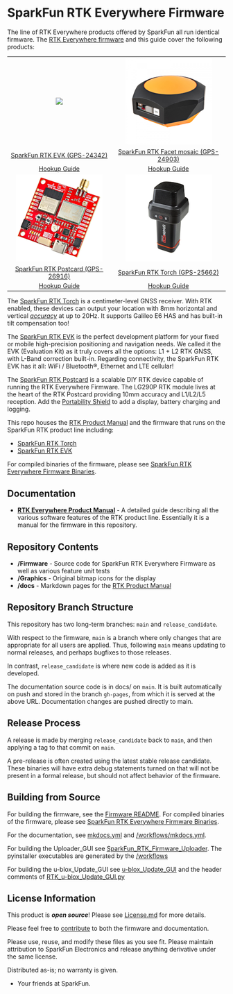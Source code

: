 SparkFun RTK Everywhere Firmware
===========================================================

The line of RTK Everywhere products offered by SparkFun all run identical firmware. The [RTK Everywhere firmware](https://github.com/sparkfun/SparkFun_RTK_Everywhere_Firmware) and this guide cover the following products:

<table class="table table-hover table-striped table-bordered">
	<tr align="center">
		<td><a href="https://www.sparkfun.com/sparkfun-rtk-evk.html"><img src="docs/img/SparkFun_RTK_EVK.png"></a></td>
		<td><a href="https://www.sparkfun.com/sparkpnt-rtk-facet-mosaic-l-band.html"><img src="docs/img/SparkFun-RTK-Facet-Mosaic-L-Band.png"></a></td>
	</tr>
	<tr align="center">
		<td><a href="https://www.sparkfun.com/sparkfun-rtk-evk.html">SparkFun RTK EVK (GPS-24342)</a></td>
		<td><a href="https://www.sparkfun.com/sparkpnt-rtk-facet-mosaic-l-band.html">SparkFun RTK Facet mosaic (GPS-24903)</a></td>
	</tr>
	<tr align="center">
		<td><a href="https://docs.sparkfun.com/SparkFun_RTK_EVK/">Hookup Guide</a></td>
		<td><a href="https://docs.sparkfun.com/SparkFun_RTK_Facet_mosaic/">Hookup Guide</a></td>
	</tr>
	<tr align="center">
		<td><a href="https://www.sparkfun.com/sparkfun-rtk-postcard.html"><img src="docs/img/SparkFun_RTK_Postcard_Small.png"></a></td>
		<td><a href="https://www.sparkfun.com/products/25662"><img src="docs/img/SparkFun_RTK_Torch.png"></a></td>
	</tr>
	<tr align="center">
		<td><a href="https://www.sparkfun.com/sparkfun-rtk-postcard.html">SparkFun RTK Postcard (GPS-26916)</a></td>
		<td><a href="https://www.sparkfun.com/products/25662">SparkFun RTK Torch (GPS-25662)</a></td>
	</tr>
	<tr align="center">
		<td><a href="https://docs.sparkfun.com/SparkFun_RTK_Postcard/">Hookup Guide</a></td>
		<td><a href="https://docs.sparkfun.com/SparkFun_RTK_Torch/">Hookup Guide</a></td>
	</tr>
</table>

The [SparkFun RTK Torch](https://www.sparkfun.com/products/25662) is a centimeter-level GNSS receiver. With RTK enabled, these devices can output your location with 8mm horizontal and vertical [*accuracy*](https://docs.sparkfun.com/SparkFun_RTK_Everywhere_Firmware/accuracy_verification/) at up to 20Hz. It supports Galileo E6 HAS and has built-in tilt compensation too!

The [SparkFun RTK EVK](https://www.sparkfun.com/products/24342) is the perfect development platform for your fixed or mobile high-precision positioning and navigation needs. We called it the EVK (Evaluation Kit) as it truly covers all the options: L1 + L2 RTK GNSS, with L-Band correction built-in. Regarding connectivity, the SparkFun RTK EVK has it all: WiFi / Bluetooth®, Ethernet and LTE cellular!

The [SparkFun RTK Postcard](https://www.sparkfun.com/products/26916) is a scalable DIY RTK device capable of running the RTK Everywhere Firmware. The LG290P RTK module lives at the heart of the RTK Postcard providing 10mm accuracy and L1/L2/L5 reception. Add the [Portability Shield](https://www.sparkfun.com/sparkfun-portability-shield.html) to add a display, battery charging and logging.

This repo houses the [RTK Product Manual](https://docs.sparkfun.com/SparkFun_RTK_Everywhere_Firmware) and the firmware that runs on the SparkFun RTK product line including:

* [SparkFun RTK Torch](https://www.sparkfun.com/products/25662)
* [SparkFun RTK EVK](https://www.sparkfun.com/products/24342)

For compiled binaries of the firmware, please see [SparkFun RTK Everywhere Firmware Binaries](https://github.com/sparkfun/SparkFun_RTK_Everywhere_Firmware_Binaries).

Documentation
--------------

* **[RTK Everywhere Product Manual](https://docs.sparkfun.com/SparkFun_RTK_Everywhere_Firmware/)** - A detailed guide describing all the various software features of the RTK product line. Essentially it is a manual for the firmware in this repository.

Repository Contents
-------------------

* **/Firmware** - Source code for SparkFun RTK Everywhere Firmware as well as various feature unit tests
* **/Graphics** - Original bitmap icons for the display
* **/docs** - Markdown pages for the [RTK Product Manual](https://docs.sparkfun.com/SparkFun_RTK_Everywhere_Firmware/)

Repository Branch Structure
---------------------------

This repository has two long-term branches: `main` and `release_candidate`.

With respect to the firmware, `main` is a branch where only changes that are appropriate for all users are applied. Thus, following `main` means updating to normal releases, and perhaps bugfixes to those releases.

In contrast, `release_candidate` is where new code is added as it is developed.

The documentation source code is in docs/ on `main`. It is built automatically on push and stored in the branch `gh-pages`, from which it is served at the above URL. Documentation changes are pushed directly to main.

Release Process
---------------

A release is made by merging `release_candidate` back to `main`, and then applying a tag to that commit on `main`.

A pre-release is often created using the latest stable release candidate. These binaries will have extra debug statements turned on that will not be present in a formal release, but should not affect behavior of the firmware.

Building from Source
--------------------

For building the firmware, see the [Firmware README](Firmware/readme.md). For compiled binaries of the firmware, please see [SparkFun RTK Everywhere Firmware Binaries](https://github.com/sparkfun/SparkFun_RTK_Everywhere_Firmware_Binaries).

For the documentation, see [mkdocs.yml](https://github.com/sparkfun/SparkFun_RTK_Everywhere_Firmware/blob/main/mkdocs.yml) and [/workflows/mkdocs.yml](https://github.com/sparkfun/SparkFun_RTK_Everywhere_Firmware/blob/main/.github/workflows/mkdocs.yml).

For building the Uploader_GUI see [SparkFun_RTK_Firmware_Uploader](https://github.com/sparkfun/SparkFun_RTK_Firmware_Uploader). The pyinstaller executables are generated by the [/workflows](https://github.com/sparkfun/SparkFun_RTK_Firmware_Uploader/tree/main/.github/workflows)

For building the u-blox_Update_GUI see [u-blox_Update_GUI](https://github.com/sparkfun/SparkFun_RTK_Everywhere_Firmware_Binaries/tree/main/u-blox_Update_GUI) and the header comments of [RTK_u-blox_Update_GUI.py](https://github.com/sparkfun/SparkFun_RTK_Everywhere_Firmware/blob/main/u-blox_Update_GUI/RTK_u-blox_Update_GUI.py)

License Information
-------------------

This product is _**open source**_! Please see [License.md](./License.md) for more details.

Please feel free to [contribute](https://docs.sparkfun.com/SparkFun_RTK_Everywhere_Firmware/contribute/) to both the firmware and documentation.

Please use, reuse, and modify these files as you see fit. Please maintain attribution to SparkFun Electronics and release anything derivative under the same license.

Distributed as-is; no warranty is given.

- Your friends at SparkFun.
